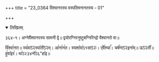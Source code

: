 +++
title = "23_0364 विश्वानरस्य वस्पतिमनानतस्य - 01"

+++
<details open><summary>लिखितम्</summary>

३६४-१। अग्नेर्वैश्वानरस्य सामनी द्वे॥ द्वयोरग्निरनुष्टुबग्निरिन्द्रो वैश्वानरो वा॥

वि꣥श्वा꣯नरा॥ स्य꣢वाऽ᳒२᳒स्पा꣡तीऽ᳒२᳒म्। आ꣡ना꣯न꣢त। स्यशा꣡वा꣢ऽ१साऽ᳒२ः᳒। ए꣡वै꣯श्चा꣢꣯। चर्ष꣡णाऽ᳒२᳒इना꣡म्॥ ऊऽ᳒२᳒ती꣡॥ हु꣢वा꣡इर꣢। था꣡ऽ२३४नो꣥ऽ६"हा꣥इ॥
</details>